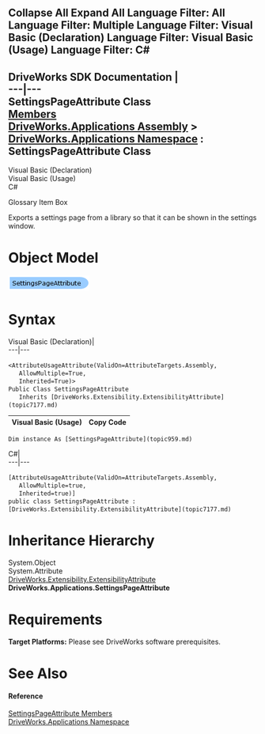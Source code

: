        

 Collapse All Expand All  Language Filter: All  Language Filter: Multiple  Language Filter: Visual Basic (Declaration) Language Filter: Visual Basic (Usage) Language Filter: C#  
---  
DriveWorks SDK Documentation  |   
---|---  
SettingsPageAttribute Class   
[Members](topic960.md)   
[DriveWorks.Applications Assembly](topic13.md) > [DriveWorks.Applications Namespace](topic16.md) : SettingsPageAttribute Class  
---  
  
Visual Basic (Declaration)    
Visual Basic (Usage)    
C# 

Glossary Item Box

Exports a settings page from a library so that it can be shown in the settings window. 

# Object Model

![](dotnetdiagramimages/image31.png)

# Syntax

Visual Basic (Declaration)|   
---|---  
      
    
    <AttributeUsageAttribute(ValidOn=AttributeTargets.Assembly, 
       AllowMultiple=True, 
       Inherited=True)>
    Public Class SettingsPageAttribute 
       Inherits [DriveWorks.Extensibility.ExtensibilityAttribute](topic7177.md)  
  
Visual Basic (Usage)| Copy Code  
---|---  
      
    
    Dim instance As [SettingsPageAttribute](topic959.md)  
  
C#|   
---|---  
      
    
    [AttributeUsageAttribute(ValidOn=AttributeTargets.Assembly, 
       AllowMultiple=true, 
       Inherited=true)]
    public class SettingsPageAttribute : [DriveWorks.Extensibility.ExtensibilityAttribute](topic7177.md)   
  
# Inheritance Hierarchy

System.Object  
System.Attribute  
[DriveWorks.Extensibility.ExtensibilityAttribute](topic7177.md)  
**DriveWorks.Applications.SettingsPageAttribute**  


# Requirements

**Target Platforms:** Please see DriveWorks software prerequisites.

# See Also

#### Reference

[SettingsPageAttribute Members](topic960.md)   
[DriveWorks.Applications Namespace](topic16.md)


